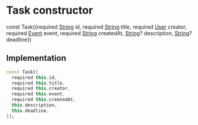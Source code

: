 


# Task constructor






const
Task(\{required [String](https://api.flutter.dev/flutter/dart-core/String-class.html) id, required [String](https://api.flutter.dev/flutter/dart-core/String-class.html) title, required [User](../../models_user_user_info/User-class.md) creator, required [Event](../../models_events_event_model/Event-class.md) event, required [String](https://api.flutter.dev/flutter/dart-core/String-class.html) createdAt, [String](https://api.flutter.dev/flutter/dart-core/String-class.html)? description, [String](https://api.flutter.dev/flutter/dart-core/String-class.html)? deadline})





## Implementation

```dart
const Task({
  required this.id,
  required this.title,
  required this.creator,
  required this.event,
  required this.createdAt,
  this.description,
  this.deadline,
});
```








